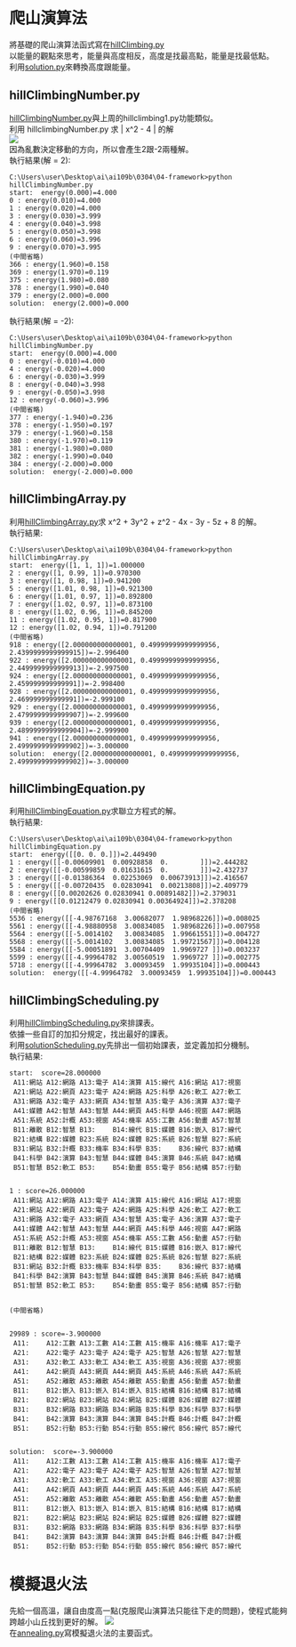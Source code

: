 # 爬山演算法
將基礎的爬山演算法函式寫在[hillClimbing.py](04-framework/hillClimbing.py)<br>
以能量的觀點來思考，能量與高度相反，高度是找最高點，能量是找最低點。<br>
利用[solution.py](04-framework/solution.py)來轉換高度跟能量。<br>
## hillClimbingNumber.py
[hillClimbingNumber.py](04-framework\hillClimbingNumber.py)與上周的hillclimbing1.py功能類似。<br>
利用 hillclimbingNumber.py 求 | x^2 - 4 | 的解<br>
![](https://github.com/ja1223/ai109b/blob/main/0304/images/hillclimbingNumber.jpg)<br>
因為亂數決定移動的方向，所以會產生2跟-2兩種解。<br>
執行結果(解 = 2):<br>
```
C:\Users\user\Desktop\ai\ai109b\0304\04-framework>python hillClimbingNumber.py
start:  energy(0.000)=4.000
0 : energy(0.010)=4.000
1 : energy(0.020)=4.000
3 : energy(0.030)=3.999
4 : energy(0.040)=3.998
5 : energy(0.050)=3.998
6 : energy(0.060)=3.996
9 : energy(0.070)=3.995
(中間省略)
366 : energy(1.960)=0.158
369 : energy(1.970)=0.119
375 : energy(1.980)=0.080
378 : energy(1.990)=0.040
379 : energy(2.000)=0.000
solution:  energy(2.000)=0.000
```
執行結果(解 = -2):<br>
```
C:\Users\user\Desktop\ai\ai109b\0304\04-framework>python hillClimbingNumber.py
start:  energy(0.000)=4.000
0 : energy(-0.010)=4.000
4 : energy(-0.020)=4.000
6 : energy(-0.030)=3.999
8 : energy(-0.040)=3.998
9 : energy(-0.050)=3.998
12 : energy(-0.060)=3.996
(中間省略)
377 : energy(-1.940)=0.236
378 : energy(-1.950)=0.197
379 : energy(-1.960)=0.158
380 : energy(-1.970)=0.119
381 : energy(-1.980)=0.080
382 : energy(-1.990)=0.040
384 : energy(-2.000)=0.000
solution:  energy(-2.000)=0.000
```
## hillClimbingArray.py
利用[hillClimbingArray.py](04-framework\hillClimbingArray.py)求 x^2 + 3y^2 + z^2 - 4x - 3y - 5z + 8 的解。<br>
執行結果:<br>
```
C:\Users\user\Desktop\ai\ai109b\0304\04-framework>python hillClimbingArray.py
start:  energy([1, 1, 1])=1.000000
2 : energy([1, 0.99, 1])=0.970300
3 : energy([1, 0.98, 1])=0.941200
5 : energy([1.01, 0.98, 1])=0.921300
6 : energy([1.01, 0.97, 1])=0.892800
7 : energy([1.02, 0.97, 1])=0.873100
8 : energy([1.02, 0.96, 1])=0.845200
11 : energy([1.02, 0.95, 1])=0.817900
12 : energy([1.02, 0.94, 1])=0.791200
(中間省略)
918 : energy([2.000000000000001, 0.49999999999999956, 2.4399999999999915])=-2.996400
922 : energy([2.000000000000001, 0.49999999999999956, 2.4499999999999913])=-2.997500
924 : energy([2.000000000000001, 0.49999999999999956, 2.459999999999991])=-2.998400
928 : energy([2.000000000000001, 0.49999999999999956, 2.469999999999991])=-2.999100
929 : energy([2.000000000000001, 0.49999999999999956, 2.4799999999999907])=-2.999600
939 : energy([2.000000000000001, 0.49999999999999956, 2.4899999999999904])=-2.999900
941 : energy([2.000000000000001, 0.49999999999999956, 2.4999999999999902])=-3.000000
solution:  energy([2.000000000000001, 0.49999999999999956, 2.4999999999999902])=-3.000000
```
## hillClimbingEquation.py
利用[hillClimbingEquation.py](04-framework\hillClimbingEquation.py)求聯立方程式的解。<br>
執行結果:<br>
```
C:\Users\user\Desktop\ai\ai109b\0304\04-framework>python hillClimbingEquation.py
start:  energy([[0. 0. 0.]])=2.449490
1 : energy([[-0.00609901  0.00928858  0.        ]])=2.444282
2 : energy([[-0.00599859  0.01631615  0.        ]])=2.432737
3 : energy([[-0.01386364  0.02253069  0.00673913]])=2.416567
5 : energy([[-0.00720435  0.02830941  0.00213808]])=2.409779
8 : energy([[0.00202626 0.02830941 0.00891482]])=2.379031   
9 : energy([[0.01212479 0.02830941 0.00364924]])=2.378208
(中間省略)
5536 : energy([[-4.98767168  3.00682077  1.98968226]])=0.008025
5561 : energy([[-4.98880958  3.00834085  1.98968226]])=0.007958
5564 : energy([[-5.0014102   3.00834085  1.99661551]])=0.004727
5568 : energy([[-5.0014102   3.00834085  1.99721567]])=0.004128
5584 : energy([[-5.00051891  3.00704409  1.9969727 ]])=0.003237
5599 : energy([[-4.99964782  3.00560519  1.9969727 ]])=0.002775
5718 : energy([[-4.99964782  3.00093459  1.99935104]])=0.000443
solution:  energy([[-4.99964782  3.00093459  1.99935104]])=0.000443
```
## hillClimbingScheduling.py
利用[hillClimbingScheduling.py](04-framework\hillClimbingScheduling.py)來排課表。<br>
依據一些自訂的加扣分規定，找出最好的課表。<br>
利用[solutionScheduling.py](04-framework\solutionScheduling.py)先排出一個初始課表，並定義加扣分機制。<br>
執行結果:<br>
```
start:  score=28.000000
 A11:網站 A12:網路 A13:電子 A14:演算 A15:線代 A16:網站 A17:視窗 
 A21:網站 A22:網頁 A23:電子 A24:網路 A25:科學 A26:軟工 A27:軟工 
 A31:網路 A32:電子 A33:網頁 A34:智慧 A35:電子 A36:演算 A37:電子 
 A41:媒體 A42:智慧 A43:智慧 A44:網頁 A45:科學 A46:視窗 A47:網路 
 A51:系統 A52:計概 A53:視窗 A54:機率 A55:工數 A56:動畫 A57:智慧 
 B11:離散 B12:智慧 B13:　　 B14:線代 B15:媒體 B16:嵌入 B17:線代 
 B21:結構 B22:媒體 B23:系統 B24:媒體 B25:系統 B26:智慧 B27:系統 
 B31:網站 B32:計概 B33:機率 B34:科學 B35:　　 B36:線代 B37:結構 
 B41:科學 B42:演算 B43:智慧 B44:媒體 B45:演算 B46:系統 B47:結構 
 B51:智慧 B52:軟工 B53:　　 B54:動畫 B55:電子 B56:結構 B57:行動 


1 : score=26.000000
 A11:網站 A12:網路 A13:電子 A14:演算 A15:線代 A16:網站 A17:視窗 
 A21:網站 A22:網頁 A23:電子 A24:網路 A25:科學 A26:軟工 A27:軟工 
 A31:網路 A32:電子 A33:網頁 A34:智慧 A35:電子 A36:演算 A37:電子 
 A41:媒體 A42:智慧 A43:智慧 A44:網頁 A45:科學 A46:視窗 A47:網路 
 A51:系統 A52:計概 A53:視窗 A54:機率 A55:工數 A56:動畫 A57:行動
 B11:離散 B12:智慧 B13:　　 B14:線代 B15:媒體 B16:嵌入 B17:線代
 B21:結構 B22:媒體 B23:系統 B24:媒體 B25:系統 B26:智慧 B27:系統
 B31:網站 B32:計概 B33:機率 B34:科學 B35:　　 B36:線代 B37:結構
 B41:科學 B42:演算 B43:智慧 B44:媒體 B45:演算 B46:系統 B47:結構
 B51:智慧 B52:軟工 B53:　　 B54:動畫 B55:電子 B56:結構 B57:行動


(中間省略)


29989 : score=-3.900000
 A11:　　 A12:工數 A13:工數 A14:工數 A15:機率 A16:機率 A17:電子
 A21:　　 A22:電子 A23:電子 A24:電子 A25:智慧 A26:智慧 A27:智慧
 A31:　　 A32:軟工 A33:軟工 A34:軟工 A35:視窗 A36:視窗 A37:視窗
 A41:　　 A42:網頁 A43:網頁 A44:網頁 A45:系統 A46:系統 A47:系統
 A51:　　 A52:離散 A53:離散 A54:離散 A55:動畫 A56:動畫 A57:動畫
 B11:　　 B12:嵌入 B13:嵌入 B14:嵌入 B15:結構 B16:結構 B17:結構
 B21:　　 B22:網站 B23:網站 B24:網站 B25:媒體 B26:媒體 B27:媒體
 B31:　　 B32:網路 B33:網路 B34:網路 B35:科學 B36:科學 B37:科學
 B41:　　 B42:演算 B43:演算 B44:演算 B45:計概 B46:計概 B47:計概
 B51:　　 B52:行動 B53:行動 B54:行動 B55:線代 B56:線代 B57:線代


solution:  score=-3.900000 
 A11:　　 A12:工數 A13:工數 A14:工數 A15:機率 A16:機率 A17:電子
 A21:　　 A22:電子 A23:電子 A24:電子 A25:智慧 A26:智慧 A27:智慧
 A31:　　 A32:軟工 A33:軟工 A34:軟工 A35:視窗 A36:視窗 A37:視窗
 A41:　　 A42:網頁 A43:網頁 A44:網頁 A45:系統 A46:系統 A47:系統
 A51:　　 A52:離散 A53:離散 A54:離散 A55:動畫 A56:動畫 A57:動畫
 B11:　　 B12:嵌入 B13:嵌入 B14:嵌入 B15:結構 B16:結構 B17:結構
 B21:　　 B22:網站 B23:網站 B24:網站 B25:媒體 B26:媒體 B27:媒體
 B31:　　 B32:網路 B33:網路 B34:網路 B35:科學 B36:科學 B37:科學
 B41:　　 B42:演算 B43:演算 B44:演算 B45:計概 B46:計概 B47:計概
 B51:　　 B52:行動 B53:行動 B54:行動 B55:線代 B56:線代 B57:線代

```
# 模擬退火法
先給一個高溫，讓自由度高一點(克服爬山演算法只能往下走的問題)，使程式能夠跨越小山丘找到更好的解。
![](https://github.com/ja1223/ai109b/blob/main/0304/images/annealing.jpg)<br>
在[annealing.py](04-framework\annealing.py)寫模擬退火法的主要函式。<br>
